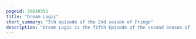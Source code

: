 ```yaml
---
pageid: 30830351
title: "Dream Logic"
short_summary: "5th episode of the 2nd season of Fringe"
description: "Dream Logic is the fifth Episode of the second Season of the american Science Fiction Television Series Fringe and 25th overall. It was written by Josh Singer and directed by Paul a. Edwards. The Episode follows several People apparently dreaming while still awake leading the Fringe Team to investigate the dangerous Side Effects of a Sleep Study."
---
```

